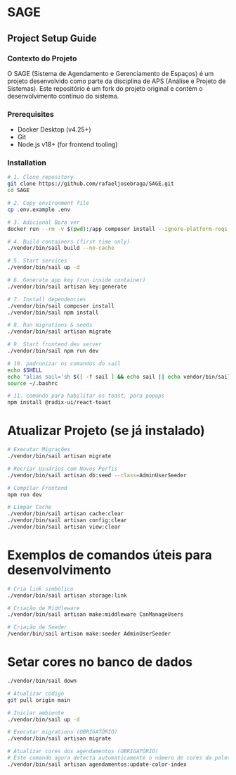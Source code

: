 # SAGE
## Project Setup Guide

### Contexto do Projeto
O SAGE (Sistema de Agendamento e Gerenciamento de Espaços) é um projeto desenvolvido como parte da disciplina de APS (Análise e Projeto de Sistemas). Este repositório é um fork do projeto original e contém o desenvolvimento contínuo do sistema.

### Prerequisites
- Docker Desktop (v4.25+)
- Git
- Node.js v18+ (for frontend tooling)

### Installation
```bash
# 1. Clone repository
git clone https://github.com/rafaeljosebraga/SAGE.git
cd SAGE

# 2. Copy environment file
cp .env.example .env

# 3. Adicional Bora ver
docker run --rm -v $(pwd):/app composer install --ignore-platform-reqs

# 4. Build containers (first time only)
./vendor/bin/sail build --no-cache

# 5. Start services
./vendor/bin/sail up -d

# 6. Generate app key (run inside container)
./vendor/bin/sail artisan key:generate

# 7. Install dependencies
./vendor/bin/sail composer install
./vendor/bin/sail npm install

# 8. Run migrations & seeds
./vendor/bin/sail artisan migrate 

# 9. Start frontend dev server
./vendor/bin/sail npm run dev

# 10. padronizar os comandos do sail 
echo $SHELL
echo "alias sail='sh $([ -f sail ] && echo sail || echo vendor/bin/sail)'" >> ~/.bashrc
source ~/.bashrc

# 11. comando para habilitar os toast, para popups
npm install @radix-ui/react-toast
```
# Atualizar Projeto (se já instalado)

```bash
# Executar Migrações
./vendor/bin/sail artisan migrate

# Recriar Usuários com Novos Perfis
./vendor/bin/sail artisan db:seed --class=AdminUserSeeder

# Compilar Frontend
npm run dev

# Limpar Cache
./vendor/bin/sail artisan cache:clear
./vendor/bin/sail artisan config:clear
./vendor/bin/sail artisan view:clear
```

# Exemplos de comandos úteis para desenvolvimento
```bash
# Cria link simbólico
./vendor/bin/sail artisan storage:link

# Criação de Middleware
./vendor/bin/sail artisan make:middleware CanManageUsers

# Criação de Seeder
/vendor/bin/sail artisan make:seeder AdminUserSeeder
```

# Setar cores no banco de dados
```bash
./vendor/bin/sail down

# Atualizar código
git pull origin main

# Iniciar ambiente
./vendor/bin/sail up -d

# Executar migrations (OBRIGATÓRIO)
./vendor/bin/sail artisan migrate

# Atualizar cores dos agendamentos (OBRIGATÓRIO)
# Este comando agora detecta automaticamente o número de cores da paleta
./vendor/bin/sail artisan agendamentos:update-color-index
```

